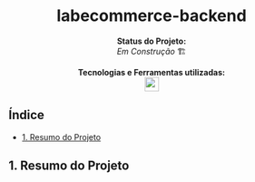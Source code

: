 <h1 align="center">labecommerce-backend</h1>
<div align="center">

<!-- ![funcionamento-site-gif](./pokedex/src/assets/images/site.gif) -->

<!-- Clique [aqui](https://project-pokedex-cyan.vercel.app/) para conferir o resultado final! -->

<p align="center"><strong>Status do Projeto:<br></strong> <i>Em Construção</i> 🏗 </p>

<!-- <p>✔</p> -->

</div>

<p align="center">
<span><strong>Tecnologias e Ferramentas utilizadas:</strong></span>
<br>
  <a href="https://skillicons.dev">
    <img src="https://skillicons.dev/icons?i=nodejs,typescript,express,git,github,postman" style="height: 25px;"/>
  </a>
</p>

## Índice

-   [1. Resumo do Projeto](#1-resumo-do-projeto)

## 1. Resumo do Projeto
